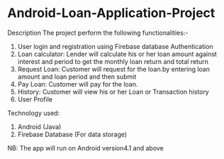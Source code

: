 # Android-Loan-Application-Project

Description
The project perform the following functionalities:-
1. User login and registration using Firebase database Authentication
2. Loan calculator: Lender will calculate his or her loan amount against interest and period to get the monthly loan return and total return
3. Request Loan: Customer will request for the loan.by entering loan amount and loan period and then submit
4. Pay Loan: Customer will pay for the loan.
5. History: Customer will view his or her Loan or Transaction history
6. User Profile

Technology used:
1. Android (Java)
2. Firebase Database (For data storage)

NB: The app will run on Android version4.1 and above
